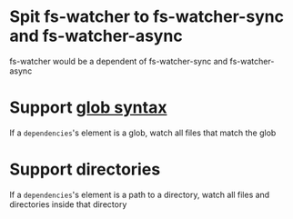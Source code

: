 
# Spit fs-watcher to fs-watcher-sync and fs-watcher-async

fs-watcher would be a dependent of fs-watcher-sync and fs-watcher-async

# Support [glob syntax](https://en.wikipedia.org/wiki/Glob_%28programming%29)

If a `dependencies`'s element is a glob, watch all files that match the glob

# Support directories

If a `dependencies`'s element is a path to a directory, watch all files and directories inside that directory
